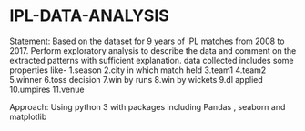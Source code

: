 # IPL-DATA-ANALYSIS































Statement:
               Based on the dataset for 9 years of IPL matches from 2008 to 2017. Perform exploratory analysis to describe the data and comment on the extracted patterns with sufficient explanation.
data collected includes some properties like-
1.season
2.city in which match held
3.team1
4.team2
5.winner
6.toss decision
7.win by runs
8.win by wickets
9.dl applied
10.umpires
11.venue


Approach:
     Using python 3 with packages including
      Pandas , seaborn and matplotlib
